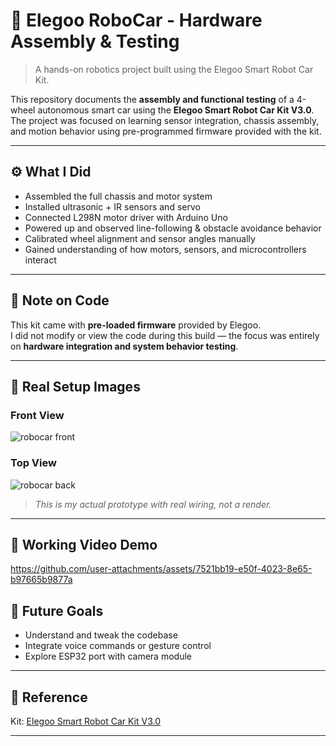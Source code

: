 # 🤖 Elegoo RoboCar - Hardware Assembly & Testing

> A hands-on robotics project built using the Elegoo Smart Robot Car Kit.

This repository documents the **assembly and functional testing** of a 4-wheel autonomous smart car using the **Elegoo Smart Robot Car Kit V3.0**. The project was focused on learning sensor integration, chassis assembly, and motion behavior using pre-programmed firmware provided with the kit.

---

## ⚙️ What I Did

- Assembled the full chassis and motor system
- Installed ultrasonic + IR sensors and servo
- Connected L298N motor driver with Arduino Uno
- Powered up and observed line-following & obstacle avoidance behavior
- Calibrated wheel alignment and sensor angles manually
- Gained understanding of how motors, sensors, and microcontrollers interact

---

## 📝 Note on Code

This kit came with **pre-loaded firmware** provided by Elegoo.  
I did not modify or view the code during this build — the focus was entirely on **hardware integration and system behavior testing**.

---

## 📸 Real Setup Images

### Front View
![robocar front](https://github.com/user-attachments/assets/e4d37104-5568-44a2-9c40-c879f83187f7)


### Top View
![robocar back](https://github.com/user-attachments/assets/b5661331-f636-4da0-8e9f-985087f9d2b7)
> *This is my actual prototype with real wiring, not a render.*

---

## 🎥 Working Video Demo

https://github.com/user-attachments/assets/7521bb19-e50f-4023-8e65-b97665b9877a



## 🚀 Future Goals

- Understand and tweak the codebase
- Integrate voice commands or gesture control
- Explore ESP32 port with camera module

---

## 🔗 Reference

Kit: [Elegoo Smart Robot Car Kit V3.0](https://us.elegoo.com/products/elegoo-smart-robot-car-kit-v-3-0-plus)

---
